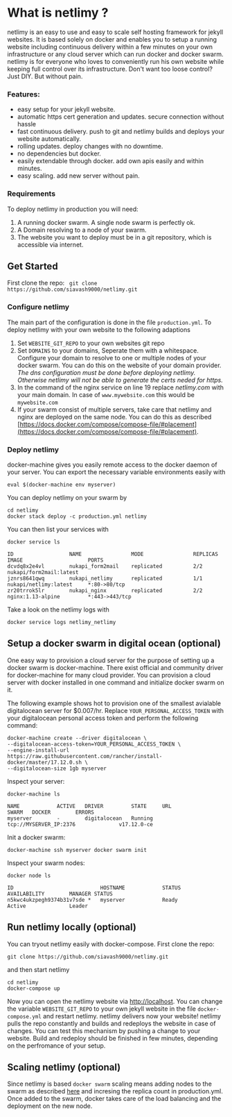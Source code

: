 # What is netlimy ?
netlimy is an easy to use and easy to scale self hosting framework for jekyll websites. It is based solely on docker and enables you to setup a running website including continuous delivery within a few minutes on your own infrastructure or any cloud server which can run docker and docker swarm. netlimy is for everyone who loves to conveniently run his own website while keeping full control over its infrastructure. Don't want too loose control? Just DIY. But without pain.

### Features:
* easy setup for your jekyll website.
* automatic https cert generation and updates. secure connection without hassle
* fast continuous delivery. push to git and netlimy builds and deploys your website automatically.
* rolling updates. deploy changes with no downtime.
* no dependencies but docker.
* easily extendable through docker. add own apis easily and within minutes. 
* easy scaling. add new server without pain.

### Requirements
To deploy netlimy in production you will need:
1. A running docker swarm. A single node swarm is perfectly ok.
2. A Domain resolving to a node of your swarm.
3. The website you want to deploy must be in a git repository, which is accessible via internet.

## Get Started
First clone the repo:
``` git clone https://github.com/siavash9000/netlimy.git```
### Configure netlimy

The main part of the configuration is done in the file ```production.yml```. To deploy netlimy with your own website
to the following adaptions  
  
1. Set `WEBSITE_GIT_REPO` to your own websites git repo
2. Set `DOMAINS` to your domains, Seperate them with a whitespace. Configure your domain to resolve to one or multiple
nodes of your docker swarm. You can do this on the website of your domain provider. *The dns configuration must be done before deploying netlimy. Otherwise netlimy will not be able to generate the certs neded for https.*
3. In the command of the nginx service on line 19 replace *netlimy.com* with your main domain. In case of ```www.mywebsite.com``` this would be ```mywebsite.com```
4. If your swarm consist of multiple servers, take care that netlimy and nginx are deployed on the same node. You can do this
as described [https://docs.docker.com/compose/compose-file/#placement](https://docs.docker.com/compose/compose-file/#placement).

### Deploy netlimy

docker-machine gives you easily remote access to the docker daemon of your server. You can export the necessary variable environments easily with 
```
eval $(docker-machine env myserver)
```
You can deploy netlimy on your swarm by
```
cd netlimy
docker stack deploy -c production.yml netlimy
```
You can then list your services with
```
docker service ls

ID                  NAME                MODE                REPLICAS            IMAGE                     PORTS
dcvdq8x2e4vl        nukapi_form2mail    replicated          2/2                 nukapi/form2mail:latest   
jznrs8641qwq        nukapi_netlimy      replicated          1/1                 nukapi/netlimy:latest     *:80->80/tcp
zr20trrok5lr        nukapi_nginx        replicated          2/2                 nginx:1.13-alpine         *:443->443/tcp
```
Take a look on the netlimy logs with
```
docker service logs netlimy_netlimy
```

## Setup a docker swarm in digital ocean (optional)
One easy way to provision a cloud server for the purpose of setting up a docker swarm
is docker-machine. There exist official and community driver for docker-machine for many 
cloud provider. You can provision a cloud server with docker installed in one command and 
initialize docker swarm on it.

The following example shows hot to provision one of the smallest avialable digitalocean server 
for $0.007/hr. Replace `YOUR_PERSONAL_ACCESS_TOKEN` with your digitalocean personal access 
token and perform the following command:  

```
docker-machine create --driver digitalocean \  
--digitalocean-access-token=YOUR_PERSONAL_ACCESS_TOKEN \  
--engine-install-url https://raw.githubusercontent.com/rancher/install-docker/master/17.12.0.sh \  
--digitalocean-size 1gb myserver  
```

Inspect your server: 
```
docker-machine ls 

NAME            ACTIVE   DRIVER         STATE     URL                         SWARM   DOCKER        ERRORS
myserver        -        digitalocean   Running   tcp://MYSERVER_IP:2376              v17.12.0-ce   
```

Init a docker swarm:
```
docker-machine ssh myserver docker swarm init
```
Inspect your swarm nodes:
```
docker node ls

ID                            HOSTNAME            STATUS              AVAILABILITY        MANAGER STATUS
n5kwc4ukzpegh9374b31v7sde *   myserver            Ready               Active              Leader
```

## Run netlimy locally (optional)

You can tryout netlimy easily with docker-compose. First clone the repo:
```
git clone https://github.com/siavash9000/netlimy.git
``` 
and then start netlimy
```
cd netlimy
docker-compose up
```  
Now you can open the netlimy website via [http://localhost](http://localhost). You can change the variable `WEBSITE_GIT_REPO` to your own jekyll website in the file `docker-compose.yml` and restart netlimy. netlimy delivers now your website! netlimy pulls the repo constantly and builds and redeploys the website in case of changes. You can test this mechanism by pushing a change to your website. Build and redeploy should be finished in few minutes, depending on the perfromance of your setup. 

## Scaling netlimy (optional)
Since netlimy is based `docker swarm` scaling means adding nodes to the swarm as described [here](https://docs.docker.com/engine/swarm/swarm-tutorial/add-nodes/) and incresing the replica count in production.yml.
Once added to the swarm, docker takes care of the load balancing and the deployment on the new node.
